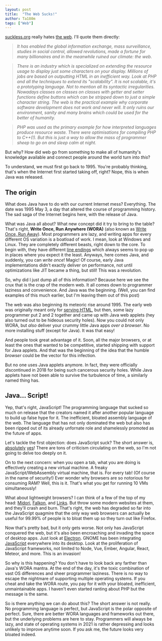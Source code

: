 ```yaml
---
layout: post
title:  "The Web Sucks!"
author: Ta180m
tags: ["Web"]
---
```



[suckless.org](https://suckless.org) really hates [the web](https://suckless.org/sucks/web/). I'll quote them directly:

> *It has enabled the global information exchange, mass surveillance, studies in social control, allowed revolutions, made a fortune for many billionaires and in the meanwhile ruined our climate: the web.*

> *There is an industry which is specialized on extending the resource usage to display just some characters on your display. Millions of jobs are based on outputting HTML in an inefficient way. Look at PHP and all the techniques to extend its "scalability". It is not scalable, it's a prototyping language. Not to mention all its syntactic irregularities. Nowadays classes on classes on classes with getter and setter functions define buttons which can be stripped down to just a simple character string. The web is the practical example why corporate software development does not work and never will. It only ruins our environment, sanity and many brains which could be used for the better of humanity.*

> *PHP was used as the primary example for how interpreted languages produce resource waste. There were optimisations for compiling PHP to C++(!). But this is just a way to allow the mass of programmer sheep to go on and sleep calm at night.*


But why? How did web go from something to make all of humanity's knowledge available and connect people around the world turn into *this*?

To understand, we must first go back to 1995. You're probably thinking, that's when the Internet first started taking off, right? Nope, this is when Java was released.


## The origin

What does Java have to do with our current Internet mess? Everything. The date was 1995 May 3, a day that altered the course of programming history. The sad saga of the Internet begins here, with the release of Java.

What was Java all about? What new concept did it try to bring to the table? That's right, **Write Once, Run Anywhere (WORA)** (also known as [Write Once, Run Away](https://stgray.com/quotes/javaquotes.html)). Most programmers are lazy, and writing apps for every different OS variation is a boatload of work. I mean, look at Windows and Linux. They are completely different beasts, right down to the core. To begin with, they have different [line endings](https://www.hanselman.com/blog/carriage-returns-and-line-feeds-will-ultimately-bite-you-some-git-tips) which always seems to pop up in places where you expect it the least. Anyways, here comes Java, and suddenly, you can *write once*! Magic! Of course, early Java implementations didn't exactly deliver on performance, not until optimizations like JIT became a thing, but still! This was a revolution.

So, why did I just dump all of this information? Because here we see the crux that is the crap of the modern web. It all comes down to programmer laziness and convenience. And Java was the beginning. (Well, you can find examples of this much earlier, but I'm leaving them out of this post)

The web was also beginning its meteoric rise around 1995. The early web was originally meant only for [serving HTML](http://motherfuckingwebsite.com/), but then, some lazy programmer put 2 and 2 together and came up with Java web applets (hey also turned out to be hideous security holes). Now you could not only WORA, but *also* deliver your crummy little Java apps *over a browser*. No more installing stuff (except for Java). It was that easy!

And people took great advantage of it. Soon, all the major browsers, or at least the ones that wanted to be competitive, started shipping with support for Java applets. And that was the beginning of the idea that the humble *browser* could be the vector for this infection.

But no one uses Java applets anymore. In fact, they were officially discontinued in 2018 for being such cancerous security holes. While Java applets have not been able to survive the turbulence of time, a similarly named thing has.


## Java... Script!

Yep, that's right, JavaScript! The programming language that sucked so much on release that the creators named it after another popular language to build up false hype for it. The inefficient, bloated assembly language of the web. The language that has not only dominated the web but also has been ripped out of its already unfornate role and shamelessly promoted as the future of apps.

Let's tackle the first objection: does JavaScript suck? The short answer is, [absolutely](https://medium.com/javascript-non-grata/javascript-is-a-dysfunctional-programming-language-a1f4866e186f) [yes](https://hackernoon.com/the-javascript-phenomenon-is-a-mass-psychosis-57adebb09359)! There are tons of criticism circulating on the web, so I'm not going to delve too deeply on it.

On to the next concern: when you open a tab, what you are doing is effectively creating a new virtual machine. A freaky JavaScript/WebAssembly virtual machine, that is. For every tab! (Of course in the name of security!) Ever wonder why browsers are so notorious for consuming RAM? Well, this is it. That's what you get for running 10 VMs simultaneously!

What about lightweight browsers? I can think of a few of the top of my head: [Midori](https://astian.org/en/midori-browser/), [Falkon](https://www.falkon.org/), and [Links](http://links.twibright.com/). But throw some modern websites at them, and they'll crash and burn. That's right, the web has degraded so far into the JavaScript quagmire that the only way web browsers can actually be useful for 99.99% of people is to bloat them up so they turn out like Firefox.

Now that's pretty bad, but it only gets worse. Not only has JavaScript conquered the web, but it's also been encroaching and invading the space of desktop apps. Just look at [Electron](https://medium.com/@boundarybreaker/electron-is-a-hulking-monstrosity-of-a-wora-framework-and-it-needs-to-be-replaced-25e9d849b0e). GNOME has been integrating [JavaScript](https://gjs.guide/) everywhere into its desktop. Look at the proliferation of JavaScript frameworks, not limited to Node, Vue, Ember, Angular, React, Meteor, and more. This is an invasion!

So why is this happening? You don't have to look back any farther than Java's WORA mantra. At the end of the day, it's the toxic combination of vast OS differences and sheer programmer laziness. There is no way to escape the nightmare of supporting multiple operating systems. If you cheat and take the WORA route, you pay for it with your bloated, inefficient, unmaintainable apps. I haven't even started ranting about PHP but the message is the same.

So is there anything we can do about this? The short answer is not really. No programming language is perfect, but JavaScript is the polar opposite of perfect. Sure, there are better WORA languages and frameworks out there, but the underlying problems are here to stay. Programmers will always be lazy, and state of operating systems in 2021 is rather depressing and looks unlikely to improve anytime soon. If you ask me, the future looks very bloated indeed.

